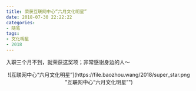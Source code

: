 ```yaml
---
title: 荣获互联网中心“六月文化明星”
date: 2018-07-30 22:22:22
categories:
- 随笔
tags:
- 文化明星
- 2018
---
```


入职三个月不到，就荣获这奖项；非常感谢身边的人～

<!-- more -->

<center>![互联网中心“六月文化明星”](https://file.baozhou.wang/2018/super_star.png "互联网中心“六月文化明星”")</center>
